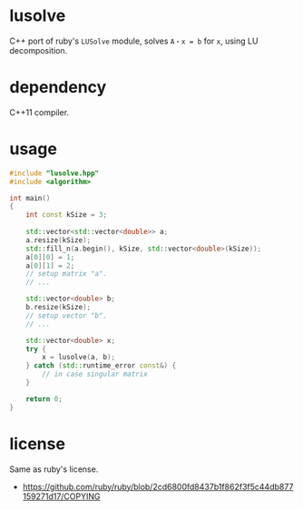 # lusolve

C++ port of ruby's `LUSolve` module, solves `A・x = b` for `x`, using LU decomposition.

# dependency

C++11 compiler.

# usage

```c++
#include "lusolve.hpp"
#include <algorithm>

int main()
{
    int const kSize = 3;
    
    std::vector<std::vector<double>> a;
    a.resize(kSize);
    std::fill_n(a.begin(), kSize, std::vector<double>(kSize));
    a[0][0] = 1;
    a[0][1] = 2;
    // setup matrix "a".
    // ...

    std::vector<double> b;
    b.resize(kSize);
    // setup vector "b".
    // ...

    std::vector<double> x;
    try {
        x = lusolve(a, b);
    } catch (std::runtime_error const&) {
        // in case singular matrix
    }

    return 0;
}
```

# license

Same as ruby's license.

* https://github.com/ruby/ruby/blob/2cd6800fd8437b1f862f3f5c44db877159271d17/COPYING